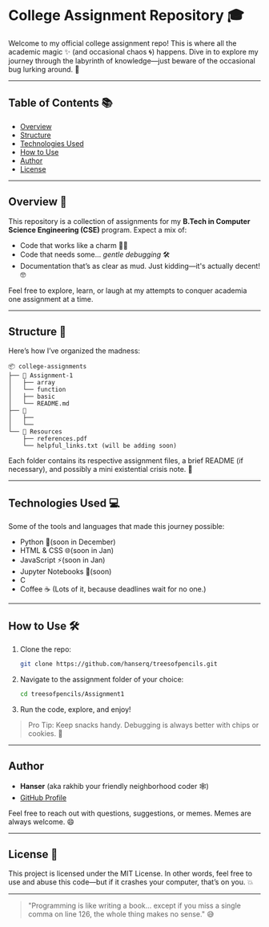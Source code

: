 # College Assignment Repository 🎓

Welcome to my official college assignment repo! This is where all the academic magic ✨ (and occasional chaos 🌀) happens. 
Dive in to explore my journey through the labyrinth of knowledge—just beware of the occasional bug lurking around. 🐛

---

## Table of Contents 📚

- [Overview](#overview)
- [Structure](#structure)
- [Technologies Used](#technologies-used)
- [How to Use](#how-to-use)
- [Author](#author)
- [License](#license)

---

## Overview 📝

This repository is a collection of assignments for my **B.Tech in Computer Science Engineering (CSE)** program. Expect a mix of:

- Code that works like a charm 🧙‍♂️
- Code that needs some... *gentle debugging* 🛠️
- Documentation that’s as clear as mud. Just kidding—it's actually decent! 🤓

Feel free to explore, learn, or laugh at my attempts to conquer academia one assignment at a time.

---

## Structure 📂

Here’s how I’ve organized the madness:

```plaintext
📦 college-assignments
├── 📁 Assignment-1
│   ├── array
│   └── function
│   ├── basic
│   └── README.md
├── 📁 
│   ├── 
│   └── 
└── 📁 Resources
    ├── references.pdf
    └── helpful_links.txt (will be adding soon)
```

Each folder contains its respective assignment files, a brief README (if necessary), and possibly a mini existential crisis note. 🤔

---

## Technologies Used 💻

Some of the tools and languages that made this journey possible:

- Python 🐍(soon in December)
- HTML & CSS 🌐(soon in Jan)
- JavaScript ⚡(soon in Jan)
- Jupyter Notebooks 📒(soon)
- C 
- Coffee ☕ (Lots of it, because deadlines wait for no one.)

---

## How to Use 🛠️

1. Clone the repo:
   ```bash
   git clone https://github.com/hanserq/treesofpencils.git
   ```

2. Navigate to the assignment folder of your choice:
   ```bash
   cd treesofpencils/Assignment1
   ```

3. Run the code, explore, and enjoy!

> Pro Tip: Keep snacks handy. Debugging is always better with chips or cookies. 🍪

---

## Author 

- **Hanser** (aka rakhib your friendly neighborhood coder 🕸️)
- [GitHub Profile](https://github.com/Hanserq)

Feel free to reach out with questions, suggestions, or memes. Memes are always welcome. 😄

---

## License 📜

This project is licensed under the MIT License. In other words, feel free to use and abuse this code—but if it crashes your computer, that’s on you. 💥

---

> "Programming is like writing a book... except if you miss a single comma on line 126, the whole thing makes no sense." 😅
